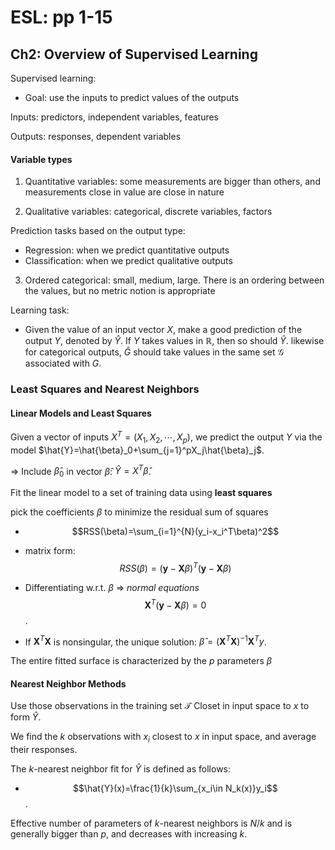 # ESL: pp 1-15

## Ch2: Overview of Supervised Learning

Supervised learning:

- Goal: use the inputs to predict values of the outputs



Inputs: predictors, independent variables, features

Outputs: responses, dependent variables



#### Variable types

1. Quantitative variables: some measurements are bigger than others, and measurements close in value are close in nature

2. Qualitative variables: categorical, discrete variables, factors



Prediction tasks based on the output type:

- Regression: when we predict quantitative outputs
- Classification: when we predict qualitative outputs



3. Ordered categorical: small, medium, large. There is an ordering between the values, but no metric notion is appropriate 



Learning task:

- Given the value of an input vector $X$, make a good prediction of the output $Y$, denoted by $\hat{Y}$. If $Y$ takes values in $\mathbb{R}$, then so should $\hat{Y}$. likewise for categorical outputs, $\hat{G}$ should take values in the same set $\mathcal{G}$ associated with $G$.



### Least Squares and Nearest Neighbors

#### Linear Models and Least Squares

Given a vector of inputs $X^T=(X_1,X_2,\cdots,X_p)$, we predict the output $Y$ via the model $\hat{Y}=\hat{\beta}_0+\sum_{j=1}^pX_j\hat{\beta}_j$.

=> Include $\hat{\beta}_0$ in vector $\hat{\beta}$: $\hat{Y}=X^T\hat{\beta}$.

Fit the linear model to a set of training data using **least squares**

pick the coefficients $\beta$ to minimize the residual sum of squares 

- $$RSS(\beta)=\sum_{i=1}^{N}(y_i-x_i^T\beta)^2$$

- matrix form: $$RSS(\beta)=(\textbf{y}-\textbf{X}\beta)^T(\textbf{y}-\textbf{X}\beta)$$

- Differentiating w.r.t. $\beta$ => *normal equations* $$\textbf{X}^T(\textbf{y}-\textbf{X}\beta) = 0$$.

- If $\textbf{X}^T\textbf{X}$ is nonsingular, the unique solution: $\hat{\beta}=(\textbf{X}^T\textbf{X})^{-1}\textbf{X}^Ty$.

 The entire fitted surface is characterized by the *p* parameters $\beta$



#### Nearest Neighbor Methods

Use those observations in the training set $\mathcal{T}$ Closet in input space to $x$ to form $\hat{Y}$.

We find the *k* observations with $x_i$ closest to $x$ in input space, and average their responses.

The *k*-nearest neighbor fit for $\hat{Y}$ is defined as follows:

- $$\hat{Y}(x)=\frac{1}{k}\sum_{x_i\in N_k(x)}y_i$$.

Effective number of parameters of $k$-nearest neighbors is $N/k$ and is generally bigger than $p$, and decreases with increasing $k$.

